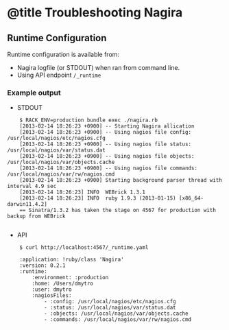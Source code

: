 # @title Troubleshooting Nagira

## Runtime Configuration

Runtime configuration is available from:

* Nagira logfile (or STDOUT) when ran from command line. 
* Using API endpoint `/_runtime`

### Example output

* STDOUT

````
    $ RACK_ENV=production bundle exec ./nagira.rb
    [2013-02-14 18:26:23 +0900] -- Starting Nagira allication
    [2013-02-14 18:26:23 +0900] -- Using nagios file config: /usr/local/nagios/etc/nagios.cfg
    [2013-02-14 18:26:23 +0900] -- Using nagios file status: /usr/local/nagios/var/status.dat
    [2013-02-14 18:26:23 +0900] -- Using nagios file objects: /usr/local/nagios/var/objects.cache
    [2013-02-14 18:26:23 +0900] -- Using nagios file commands: /usr/local/nagios/var/rw/nagios.cmd
    [2013-02-14 18:26:23 +0900] Starting background parser thread with interval 4.9 sec
    [2013-02-14 18:26:23] INFO  WEBrick 1.3.1
    [2013-02-14 18:26:23] INFO  ruby 1.9.3 (2013-01-15) [x86_64-darwin11.4.2]
    == Sinatra/1.3.2 has taken the stage on 4567 for production with backup from WEBrick
    
````

* API

````
    $ curl http://localhost:4567/_runtime.yaml

    :application: !ruby/class 'Nagira'
    :version: 0.2.1
    :runtime:
        :environment: :production
        :home: /Users/dmytro
        :user: dmytro
        :nagiosFiles:
            - :config: /usr/local/nagios/etc/nagios.cfg
            - :status: /usr/local/nagios/var/status.dat
            - :objects: /usr/local/nagios/var/objects.cache
            - :commands: /usr/local/nagios/var/rw/nagios.cmd
````  
  
